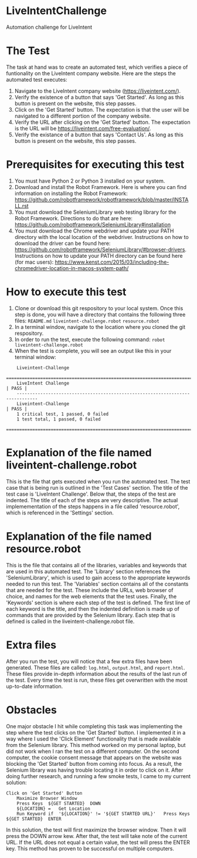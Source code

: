 # LiveIntentChallenge
Automation challenge for LiveIntent

# The Test
The task at hand was to create an automated test, which verifies a piece of funtionality on the LiveIntent company website.
Here are the steps the automated test executes:
1) Navigate to the LiveIntent company website (https://liveintent.com/).
2) Verify the existence of a button that says 'Get Started'. As long as this button is present on the website, this step      passes.
3) Click on the 'Get Started' button. The expectation is that the user will be navigated to a different portion of the company website.
4) Verify the URL after clicking on the 'Get Started' button. The expectation is the URL will be https://liveintent.com/free-evaluation/.
5) Verify the existance of a button that says 'Contact Us'. As long as this button is present on the website, this step passes.

# Prerequisites for executing this test
1) You must have Python 2 or Python 3 installed on your system.
2) Download and install the Robot Framework. Here is where you can find information on installing the Robot Framework:
  https://github.com/robotframework/robotframework/blob/master/INSTALL.rst
3) You must download the SeleniumLibrary web testing library for the Robot Framework. Directions to do that are here:
https://github.com/robotframework/SeleniumLibrary#installation
4) You must download the Chrome webdriver and update your PATH directory with the local location of the webdriver.
Instructions on how to download the driver can be found here: https://github.com/robotframework/SeleniumLibrary/#browser-drivers.
Instructions on how to update your PATH directory can be found here (for mac users): https://www.kenst.com/2015/03/including-the-chromedriver-location-in-macos-system-path/

# How to execute this test
1) Clone or download this git respository to your local system. Once this step is done, you will have a directory that    contains the following three files:
  ``` README.md ```
  ``` liveintent-challenge.robot ```
  ``` resource.robot ```
2) In a terminal window, navigate to the location where you cloned the git respository.
3) In order to run the test, execute the following command:
  ```robot liveintent-challenge.robot```
4) When the test is complete, you will see an output like this in your terminal window:
  ``` ==============================================================================
      Liveintent-Challenge                                                          
      ==============================================================================
      LiveIntent Challenge                                                  | PASS |
      ------------------------------------------------------------------------------
      Liveintent-Challenge                                                  | PASS |
      1 critical test, 1 passed, 0 failed
      1 test total, 1 passed, 0 failed
      ==============================================================================
```
# Explanation of the file named liveintent-challenge.robot
This is the file that gets executed when you run the automated test. The test case that is being run is outlined in the 'Test Cases' section. The title of the test case is 'LiveIntent Challenge'. Below that, the steps of the test are indented. The title of each of the steps are very descriptive. The actual implemementation of the steps happens in a file called 'resource.robot', which is referenced in the 'Settings' section.

# Explanation of the file named resource.robot
This is the file that contains all of the libraries, variables and keywords that are used in this automated test. The 'Library' section references the 'SeleniumLibrary', which is used to gain access to the appropriate keywords needed to run this test. The 'Variables' section contains all of the constants that are needed for the test. These include the URLs, web browser of choice, and names for the web elements that the test uses. Finally, the 'Keywords' section is where each step of the test is defined. The first line of each keyword is the title, and then the indented definition is made up of commands that are provided by the Selenium library. Each step that is defined is called in the liveintent-challenge.robot file.

# Extra files
After you run the test, you will notice that a few extra files have been generated. These files are called: 
``` log.html ```,
``` output.html ```, and 
``` report.html ```.
These files provide in-depth information about the results of the last run of the test. Every time the test is run, these files get overwritten with the most up-to-date information.

# Obstacles
One major obstacle I hit while completing this task was implementing the step where the test clicks on the 'Get Started' button. I implemented it in a way where I used the 'Click Element' functionality that is made available from the Selenium library. This method worked on my personal laptop, but did not work when I ran the test on a different computer. On the second computer, the cookie consent message that appears on the website was blocking the 'Get Started' button from coming into focus. As a result, the Selenium library was having trouble locating it in order to click on it. After doing further research, and running a few smoke tests, I came to my current solution:
``` 
Click on 'Get Started' Button
	Maximize Browser Window
	Press Keys 	${GET STARTED}	DOWN
	${LOCATION} = 	Get Location
	Run Keyword if	'${LOCATION}' != '${GET STARTED URL}'	Press Keys 	${GET STARTED}	ENTER
```
In this solution, the test will first maximize the browser window. Then it will press the DOWN arrow kew. After that, the test will take note of the current URL. If the URL does not equal a certain value, the test will press the ENTER key. This method has proven to be successful on multiple computers.
 
  
